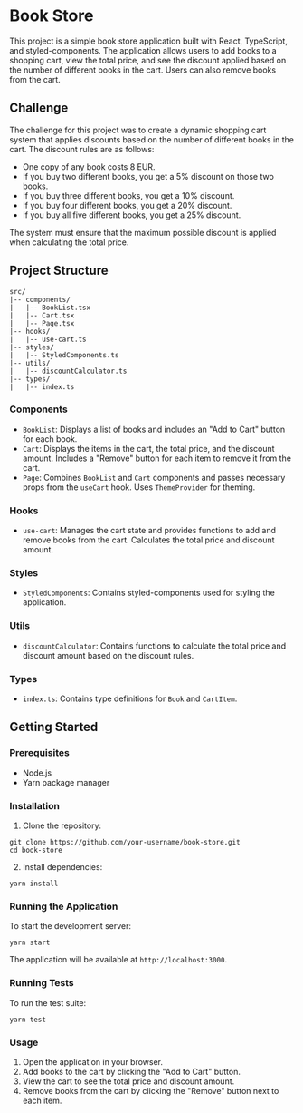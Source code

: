 # Book Store

This project is a simple book store application built with React, TypeScript, and styled-components. The application allows users to add books to a shopping cart, view the total price, and see the discount applied based on the number of different books in the cart. Users can also remove books from the cart.

## Challenge

The challenge for this project was to create a dynamic shopping cart system that applies discounts based on the number of different books in the cart. The discount rules are as follows:

- One copy of any book costs 8 EUR.
- If you buy two different books, you get a 5% discount on those two books.
- If you buy three different books, you get a 10% discount.
- If you buy four different books, you get a 20% discount.
- If you buy all five different books, you get a 25% discount.

The system must ensure that the maximum possible discount is applied when calculating the total price.

## Project Structure

```
src/
|-- components/
|   |-- BookList.tsx
|   |-- Cart.tsx
|   |-- Page.tsx
|-- hooks/
|   |-- use-cart.ts
|-- styles/
|   |-- StyledComponents.ts
|-- utils/
|   |-- discountCalculator.ts
|-- types/
|   |-- index.ts
```

### Components

- `BookList`: Displays a list of books and includes an "Add to Cart" button for each book.
- `Cart`: Displays the items in the cart, the total price, and the discount amount. Includes a "Remove" button for each item to remove it from the cart.
- `Page`: Combines `BookList` and `Cart` components and passes necessary props from the `useCart` hook. Uses `ThemeProvider` for theming.

### Hooks

- `use-cart`: Manages the cart state and provides functions to add and remove books from the cart. Calculates the total price and discount amount.

### Styles

- `StyledComponents`: Contains styled-components used for styling the application.

### Utils

- `discountCalculator`: Contains functions to calculate the total price and discount amount based on the discount rules.

### Types

- `index.ts`: Contains type definitions for `Book` and `CartItem`.

## Getting Started

### Prerequisites

- Node.js
- Yarn package manager

### Installation

1. Clone the repository:

```
git clone https://github.com/your-username/book-store.git
cd book-store
```

2. Install dependencies:

```
yarn install
```

### Running the Application

To start the development server:

```
yarn start
```

The application will be available at `http://localhost:3000`.

### Running Tests

To run the test suite:

```
yarn test
```

### Usage

1. Open the application in your browser.
2. Add books to the cart by clicking the "Add to Cart" button.
3. View the cart to see the total price and discount amount.
4. Remove books from the cart by clicking the "Remove" button next to each item.
